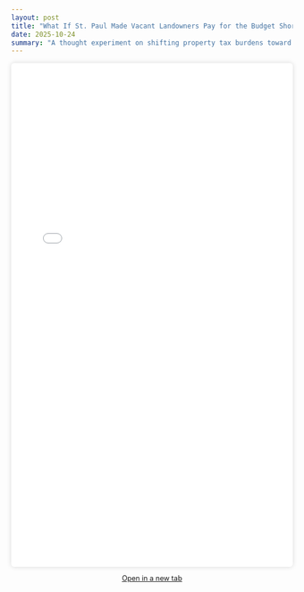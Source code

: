 ```yaml
---
layout: post
title: "What If St. Paul Made Vacant Landowners Pay for the Budget Shortfall?"
date: 2025-10-24
summary: "A thought experiment on shifting property tax burdens toward vacant landowners to address St. Paul’s projected deficit."
---
```


<iframe
  src="{{ '/files/vacant_land_fees_st_paul-6.pdf' | relative_url }}"
  width="100%"
  height="900px"
  style="border:none; box-shadow:0 0 8px rgba(0,0,0,0.15); border-radius:6px;">
</iframe>

<p style="text-align:center; margin-top:1em; font-size:0.9em;">
  <a href="{{ '/files/vacant_land_fees_st_paul-6.pdf' | relative_url }}" target="_blank">Open in a new tab</a>
</p>